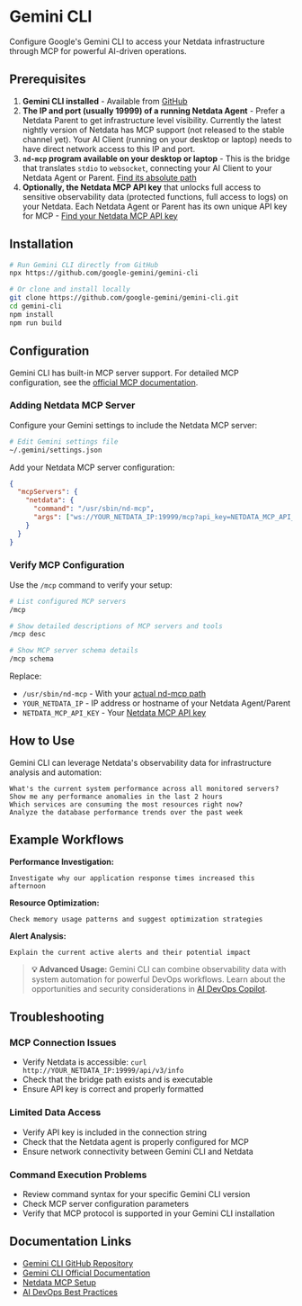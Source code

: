 # Gemini CLI

Configure Google's Gemini CLI to access your Netdata infrastructure through MCP for powerful AI-driven operations.

## Prerequisites

1. **Gemini CLI installed** - Available from [GitHub](https://github.com/google-gemini/gemini-cli)
2. **The IP and port (usually 19999) of a running Netdata Agent** - Prefer a Netdata Parent to get infrastructure level visibility. Currently the latest nightly version of Netdata has MCP support (not released to the stable channel yet). Your AI Client (running on your desktop or laptop) needs to have direct network access to this IP and port.
3. **`nd-mcp` program available on your desktop or laptop** - This is the bridge that translates `stdio` to `websocket`, connecting your AI Client to your Netdata Agent or Parent. [Find its absolute path](/docs/learn/mcp.md#finding-the-nd-mcp-bridge)
4. **Optionally, the Netdata MCP API key** that unlocks full access to sensitive observability data (protected functions, full access to logs) on your Netdata. Each Netdata Agent or Parent has its own unique API key for MCP - [Find your Netdata MCP API key](/docs/learn/mcp.md#finding-your-api-key)

## Installation

```bash
# Run Gemini CLI directly from GitHub
npx https://github.com/google-gemini/gemini-cli

# Or clone and install locally
git clone https://github.com/google-gemini/gemini-cli.git
cd gemini-cli
npm install
npm run build
```

## Configuration

Gemini CLI has built-in MCP server support. For detailed MCP configuration, see the [official MCP documentation](https://github.com/google-gemini/gemini-cli/blob/main/docs/tools/mcp-server.md).

### Adding Netdata MCP Server

Configure your Gemini settings to include the Netdata MCP server:

```bash
# Edit Gemini settings file
~/.gemini/settings.json
```

Add your Netdata MCP server configuration:

```json
{
  "mcpServers": {
    "netdata": {
      "command": "/usr/sbin/nd-mcp",
      "args": ["ws://YOUR_NETDATA_IP:19999/mcp?api_key=NETDATA_MCP_API_KEY"]
    }
  }
}
```

### Verify MCP Configuration

Use the `/mcp` command to verify your setup:

```bash
# List configured MCP servers
/mcp

# Show detailed descriptions of MCP servers and tools
/mcp desc

# Show MCP server schema details
/mcp schema
```

Replace:

- `/usr/sbin/nd-mcp` - With your [actual nd-mcp path](/docs/learn/mcp.md#finding-the-nd-mcp-bridge)
- `YOUR_NETDATA_IP` - IP address or hostname of your Netdata Agent/Parent
- `NETDATA_MCP_API_KEY` - Your [Netdata MCP API key](/docs/learn/mcp.md#finding-your-api-key)

## How to Use

Gemini CLI can leverage Netdata's observability data for infrastructure analysis and automation:

```
What's the current system performance across all monitored servers?
Show me any performance anomalies in the last 2 hours
Which services are consuming the most resources right now?
Analyze the database performance trends over the past week
```

## Example Workflows

**Performance Investigation:**

```
Investigate why our application response times increased this afternoon
```

**Resource Optimization:**

```
Check memory usage patterns and suggest optimization strategies
```

**Alert Analysis:**

```
Explain the current active alerts and their potential impact
```

> **💡 Advanced Usage:** Gemini CLI can combine observability data with system automation for powerful DevOps workflows. Learn about the opportunities and security considerations in [AI DevOps Copilot](/docs/ml-ai/ai-devops-copilot/ai-devops-copilot.md).

## Troubleshooting

### MCP Connection Issues

- Verify Netdata is accessible: `curl http://YOUR_NETDATA_IP:19999/api/v3/info`
- Check that the bridge path exists and is executable
- Ensure API key is correct and properly formatted

### Limited Data Access

- Verify API key is included in the connection string
- Check that the Netdata agent is properly configured for MCP
- Ensure network connectivity between Gemini CLI and Netdata

### Command Execution Problems

- Review command syntax for your specific Gemini CLI version
- Check MCP server configuration parameters
- Verify that MCP protocol is supported in your Gemini CLI installation

## Documentation Links

- [Gemini CLI GitHub Repository](https://github.com/google-gemini/gemini-cli)
- [Gemini CLI Official Documentation](https://developers.google.com/gemini-code-assist/docs/gemini-cli)
- [Netdata MCP Setup](/docs/learn/mcp.md)
- [AI DevOps Best Practices](/docs/ml-ai/ai-devops-copilot/ai-devops-copilot.md)
